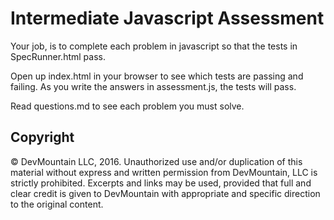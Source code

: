 Intermediate Javascript Assessment
=========

Your job, is to complete each problem in javascript so that the tests in SpecRunner.html pass.

Open up index.html in your browser to see which tests are passing and failing. As you write the answers in assessment.js, the tests will pass.

Read questions.md to see each problem you must solve.

## Copyright

© DevMountain LLC, 2016. Unauthorized use and/or duplication of this material without express and written permission from DevMountain, LLC is strictly prohibited. Excerpts and links may be used, provided that full and clear credit is given to DevMountain with appropriate and specific direction to the original content.
